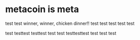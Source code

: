 # metacoin is meta

test
test
winner, winner, chicken dinner!!
test
test
test
test
test

test
testtest
testtest
test
test
testtesttest
test
test
test
